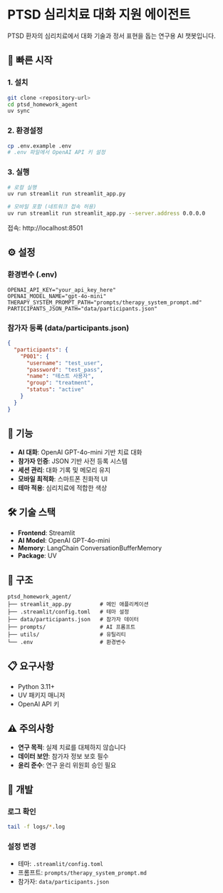 # PTSD 심리치료 대화 지원 에이전트

PTSD 환자의 심리치료에서 대화 기술과 정서 표현을 돕는 연구용 AI 챗봇입니다.

## 🚀 빠른 시작

### 1. 설치
```bash
git clone <repository-url>
cd ptsd_homework_agent
uv sync
```

### 2. 환경설정
```bash
cp .env.example .env
# .env 파일에서 OpenAI API 키 설정
```

### 3. 실행
```bash
# 로컬 실행
uv run streamlit run streamlit_app.py

# 모바일 포함 (네트워크 접속 허용)
uv run streamlit run streamlit_app.py --server.address 0.0.0.0
```

접속: http://localhost:8501

## ⚙️ 설정

### 환경변수 (.env)
```env
OPENAI_API_KEY="your_api_key_here"
OPENAI_MODEL_NAME="gpt-4o-mini"
THERAPY_SYSTEM_PROMPT_PATH="prompts/therapy_system_prompt.md"
PARTICIPANTS_JSON_PATH="data/participants.json"
```

### 참가자 등록 (data/participants.json)
```json
{
  "participants": {
    "P001": {
      "username": "test_user",
      "password": "test_pass",
      "name": "테스트 사용자",
      "group": "treatment",
      "status": "active"
    }
  }
}
```

## 📱 기능

- **AI 대화**: OpenAI GPT-4o-mini 기반 치료 대화
- **참가자 인증**: JSON 기반 사전 등록 시스템  
- **세션 관리**: 대화 기록 및 메모리 유지
- **모바일 최적화**: 스마트폰 친화적 UI
- **테마 적용**: 심리치료에 적합한 색상

## 🛠️ 기술 스택

- **Frontend**: Streamlit
- **AI Model**: OpenAI GPT-4o-mini
- **Memory**: LangChain ConversationBufferMemory
- **Package**: UV

## 📁 구조

```
ptsd_homework_agent/
├── streamlit_app.py         # 메인 애플리케이션
├── .streamlit/config.toml   # 테마 설정
├── data/participants.json   # 참가자 데이터
├── prompts/                 # AI 프롬프트
├── utils/                   # 유틸리티
└── .env                     # 환경변수
```

## 📋 요구사항

- Python 3.11+
- UV 패키지 매니저
- OpenAI API 키

## ⚠️ 주의사항

- **연구 목적**: 실제 치료를 대체하지 않습니다
- **데이터 보안**: 참가자 정보 보호 필수
- **윤리 준수**: 연구 윤리 위원회 승인 필요

## 🔧 개발

### 로그 확인
```bash
tail -f logs/*.log
```

### 설정 변경
- 테마: `.streamlit/config.toml`
- 프롬프트: `prompts/therapy_system_prompt.md`
- 참가자: `data/participants.json`